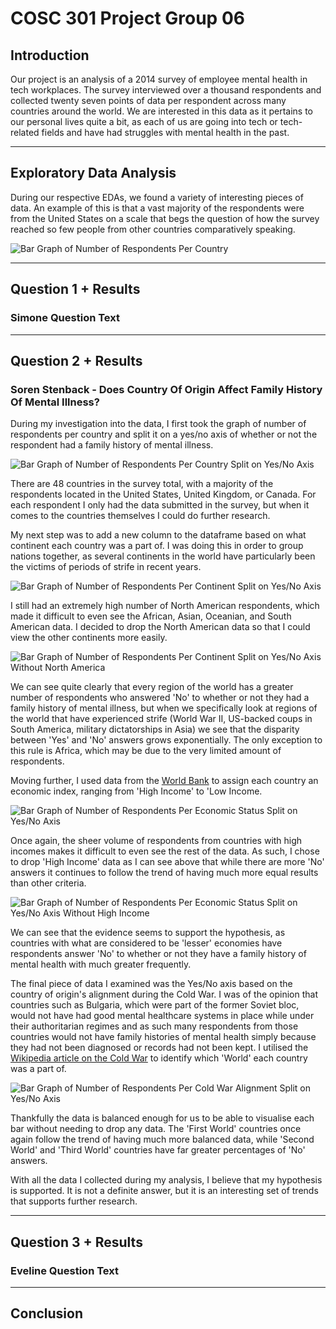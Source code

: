 # COSC 301 Project Group 06

## Introduction

Our project is an analysis of a 2014 survey of employee mental health in tech workplaces. The survey interviewed over a thousand respondents and collected twenty seven points of data per respondent across many countries around the world. We are interested in this data as it pertains to our personal lives quite a bit, as each of us are going into tech or tech-related fields and have had struggles with mental health in the past.

---

## Exploratory Data Analysis

During our respective EDAs, we found a variety of interesting pieces of data. An example of this is that a vast majority of the respondents were from the United States on a scale that begs the question of how the survey reached so few people from other countries comparatively speaking.

![Bar Graph of Number of Respondents Per Country](./images/sstenbackNumAnsPerCountry.png)

---

## Question 1 + Results

### Simone Question Text

---

## Question 2 + Results

### Soren Stenback - Does Country Of Origin Affect Family History Of Mental Illness?

During my investigation into the data, I first took the graph of number of respondents per country and split it on a yes/no axis of whether or not the respondent had a family history of mental illness.

![Bar Graph of Number of Respondents Per Country Split on Yes/No Axis](./images/sstenbackNumAnsPerCountryFamHistAxis.png)

There are 48 countries in the survey total, with a majority of the respondents located in the United States, United Kingdom, or Canada. For each respondent I only had the data submitted in the survey, but when it comes to the countries themselves I could do further research.

My next step was to add a new column to the dataframe based on what continent each country was a part of. I was doing this in order to group nations together, as several continents in the world have particularly been the victims of periods of strife in recent years.

![Bar Graph of Number of Respondents Per Continent Split on Yes/No Axis](./images/sstenbackNumAnsPerContinentFamHistAxis.png)

I still had an extremely high number of North American respondents, which made it difficult to even see the African, Asian, Oceanian, and South American data. I decided to drop the North American data so that I could view the other continents more easily.

![Bar Graph of Number of Respondents Per Continent Split on Yes/No Axis Without North America](./images/sstenbackNumAnsPerContinentFamHistAxisMinimized.png)

We can see quite clearly that every region of the world has a greater number of respondents who answered 'No' to whether or not they had a family history of mental illness, but when we specifically look at regions of the world that have experienced strife (World War II, US-backed coups in South America, military dictatorships in Asia) we see that the disparity between 'Yes' and 'No' answers grows exponentially. The only exception to this rule is Africa, which may be due to the very limited amount of respondents.

Moving further, I used data from the [World Bank](https://datatopics.worldbank.org/world-development-indicators/the-world-by-income-and-region.html) to assign each country an economic index, ranging from 'High Income' to 'Low Income.

![Bar Graph of Number of Respondents Per Economic Status Split on Yes/No Axis](./images/sstenbackNumAnsPerEconomicStatusFamHistAxis.png)

Once again, the sheer volume of respondents from countries with high incomes makes it difficult to even see the rest of the data. As such, I chose to drop 'High Income' data as I can see above that while there are more 'No' answers it continues to follow the trend of having much more equal results than other criteria.

![Bar Graph of Number of Respondents Per Economic Status Split on Yes/No Axis Without High Income](./images/sstenbackNumAnsPerEconomicStatusFamHistAxisMinimized.png)

We can see that the evidence seems to support the hypothesis, as countries with what are considered to be 'lesser' economies have respondents answer 'No' to whether or not they have a family history of mental health with much greater frequently.

The final piece of data I examined was the Yes/No axis based on the country of origin's alignment during the Cold War. I was of the opinion that countries such as Bulgaria, which were part of the former Soviet bloc, would not have had good mental healthcare systems in place while under their authoritarian regimes and as such many respondents from those countries would not have family histories of mental health simply because they had not been diagnosed or records had not been kept. I utilised the [Wikipedia article on the Cold War](https://en.wikipedia.org/wiki/Cold_War) to identify which 'World' each country was a part of.

![Bar Graph of Number of Respondents Per Cold War Alignment Split on Yes/No Axis](./images/sstenbackNumAnsPerColdWarAlignmentFamHistAxis.png)

Thankfully the data is balanced enough for us to be able to visualise each bar without needing to drop any data. The 'First World' countries once again follow the trend of having much more balanced data, while 'Second World' and 'Third World' countries have far greater percentages of 'No' answers.

With all the data I collected during my analysis, I believe that my hypothesis is supported. It is not a definite answer, but it is an interesting set of trends that supports further research.

---

## Question 3 + Results

### Eveline Question Text

---

## Conclusion
